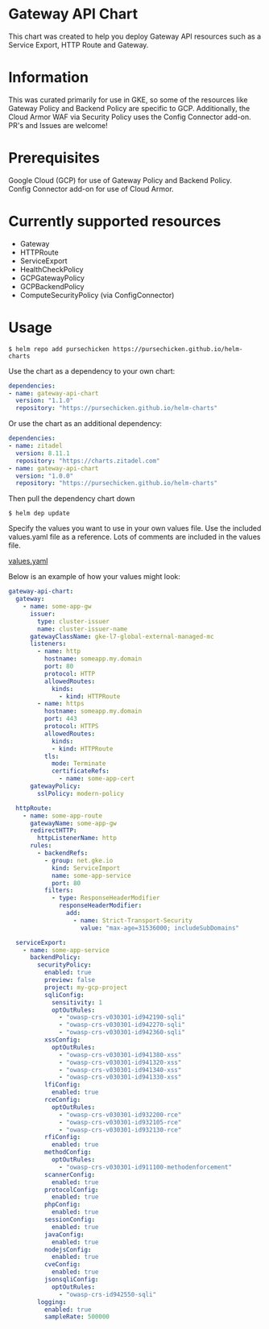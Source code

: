 # Gateway API Chart

This chart was created to help you deploy Gateway API resources such as a Service Export, HTTP Route and Gateway.

# Information

This was curated primarily for use in GKE, so some of the resources like Gateway Policy and Backend Policy are specific to GCP. Additionally, the Cloud Armor WAF via Security Policy uses the Config Connector add-on. </br>
PR's and Issues are welcome!

# Prerequisites

Google Cloud (GCP) for use of Gateway Policy and Backend Policy. </br>
Config Connector add-on for use of Cloud Armor.

# Currently supported resources

- Gateway
- HTTPRoute
- ServiceExport
- HealthCheckPolicy
- GCPGatewayPolicy
- GCPBackendPolicy
- ComputeSecurityPolicy (via ConfigConnector)

# Usage

```console
$ helm repo add pursechicken https://pursechicken.github.io/helm-charts
```

Use the chart as a dependency to your own chart:

```Chart.yaml
dependencies:
- name: gateway-api-chart
  version: "1.1.0"
  repository: "https://pursechicken.github.io/helm-charts"
```

Or use the chart as an additional dependency:

```Chart.yaml
dependencies:
- name: zitadel
  version: 8.11.1
  repository: "https://charts.zitadel.com"
- name: gateway-api-chart
  version: "1.0.0"
  repository: "https://pursechicken.github.io/helm-charts"
```

Then pull the dependency chart down

```console
$ helm dep update
```

Specify the values you want to use in your own values file. Use the included values.yaml file as a reference. Lots of comments are included in the values file.

[values.yaml](./values.yaml)

Below is an example of how your values might look:

```values.yaml
gateway-api-chart:
  gateway:
    - name: some-app-gw
      issuer:
        type: cluster-issuer
        name: cluster-issuer-name
      gatewayClassName: gke-l7-global-external-managed-mc
      listeners:
        - name: http
          hostname: someapp.my.domain
          port: 80
          protocol: HTTP
          allowedRoutes:
            kinds:
              - kind: HTTPRoute
        - name: https
          hostname: someapp.my.domain
          port: 443
          protocol: HTTPS
          allowedRoutes:
            kinds:
            - kind: HTTPRoute
          tls:
            mode: Terminate
            certificateRefs:
              - name: some-app-cert
      gatewayPolicy:
        sslPolicy: modern-policy

  httpRoute:
    - name: some-app-route
      gatewayName: some-app-gw
      redirectHTTP:
        httpListenerName: http
      rules:
        - backendRefs:
          - group: net.gke.io
            kind: ServiceImport
            name: some-app-service
            port: 80
          filters:
            - type: ResponseHeaderModifier
              responseHeaderModifier:
                add:
                  - name: Strict-Transport-Security
                    value: "max-age=31536000; includeSubDomains"

  serviceExport:
    - name: some-app-service
      backendPolicy:
        securityPolicy:
          enabled: true
          preview: false
          project: my-gcp-project
          sqliConfig:
            sensitivity: 1
            optOutRules:
              - "owasp-crs-v030301-id942190-sqli"
              - "owasp-crs-v030301-id942270-sqli"
              - "owasp-crs-v030301-id942360-sqli"
          xssConfig:
            optOutRules:
              - "owasp-crs-v030301-id941380-xss"
              - "owasp-crs-v030301-id941320-xss"
              - "owasp-crs-v030301-id941340-xss"
              - "owasp-crs-v030301-id941330-xss"
          lfiConfig:
            enabled: true
          rceConfig:
            optOutRules:
              - "owasp-crs-v030301-id932200-rce"
              - "owasp-crs-v030301-id932105-rce"
              - "owasp-crs-v030301-id932130-rce"
          rfiConfig:
            enabled: true
          methodConfig:
            optOutRules:
              - "owasp-crs-v030301-id911100-methodenforcement"
          scannerConfig:
            enabled: true
          protocolConfig:
            enabled: true
          phpConfig:
            enabled: true
          sessionConfig:
            enabled: true
          javaConfig:
            enabled: true
          nodejsConfig:
            enabled: true
          cveConfig:
            enabled: true
          jsonsqliConfig:
            optOutRules:
              - "owasp-crs-id942550-sqli"
        logging:
          enabled: true
          sampleRate: 500000
```